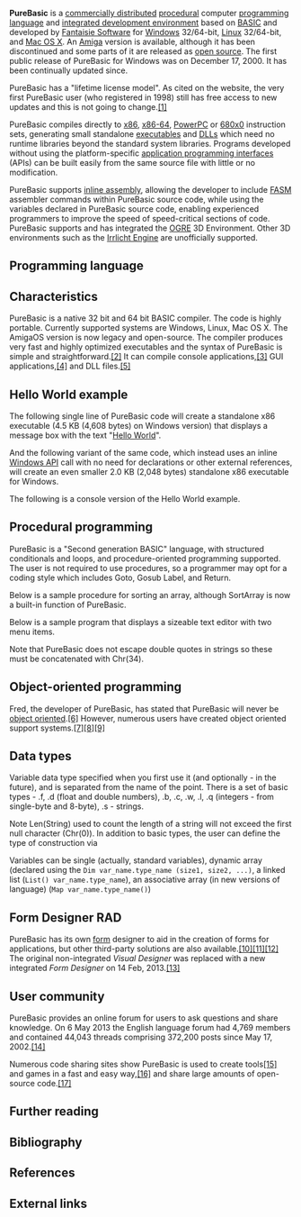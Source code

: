 **PureBasic** is a [commercially distributed][0] [procedural][1] computer [programming language][2] and [integrated development environment][3] based on [BASIC][4] and developed by [Fantaisie Software][5] for [Windows][6] 32/64-bit, [Linux][7] 32/64-bit, and [Mac OS X][8]. An [Amiga][9] version is available, although it has been discontinued and some parts of it are released as [open source][10]. The first public release of PureBasic for Windows was on December 17, 2000\. It has been continually updated since.

PureBasic has a "lifetime license model". As cited on the website, the very first PureBasic user (who registered in 1998) still has free access to new updates and this is not going to change.[\[1\]][11]

PureBasic compiles directly to [x86][12], [x86-64][13], [PowerPC][14] or [680x0][15] instruction sets, generating small standalone [executables][16] and [DLLs][17] which need no runtime libraries beyond the standard system libraries. Programs developed without using the platform-specific [application programming interfaces][18] (APIs) can be built easily from the same source file with little or no modification.

PureBasic supports [inline assembly][19], allowing the developer to include [FASM][20] assembler commands within PureBasic source code, while using the variables declared in PureBasic source code, enabling experienced programmers to improve the speed of speed-critical sections of code. PureBasic supports and has integrated the [OGRE][21] 3D Environment. Other 3D environments such as the [Irrlicht Engine][22] are unofficially supported.

## Programming language

## Characteristics

PureBasic is a native 32 bit and 64 bit BASIC compiler. The code is highly portable. Currently supported systems are Windows, Linux, Mac OS X. The AmigaOS version is now legacy and open-source. The compiler produces very fast and highly optimized executables and the syntax of PureBasic is simple and straightforward.[\[2\]][23] It can compile console applications,[\[3\]][24] GUI applications,[\[4\]][25] and DLL files.[\[5\]][26]

## Hello World example

The following single line of PureBasic code will create a standalone x86 executable (4.5 KB (4,608 bytes) on Windows version) that displays a message box with the text "[Hello World][27]".

And the following variant of the same code, which instead uses an inline [Windows API][28] call with no need for declarations or other external references, will create an even smaller 2.0 KB (2,048 bytes) standalone x86 executable for Windows.

The following is a console version of the Hello World example.

## Procedural programming

PureBasic is a "Second generation BASIC" language, with structured conditionals and loops, and procedure-oriented programming supported. The user is not required to use procedures, so a programmer may opt for a coding style which includes Goto, Gosub Label, and Return.

Below is a sample procedure for sorting an array, although SortArray is now a built-in function of PureBasic.

Below is a sample program that displays a sizeable text editor with two menu items.

Note that PureBasic does not escape double quotes in strings so these must be concatenated with Chr(34).

## Object-oriented programming

Fred, the developer of PureBasic, has stated that PureBasic will never be [object oriented][29].[\[6\]][30] However, numerous users have created object oriented support systems.[\[7\]][31][\[8\]][32][\[9\]][33]

## Data types

Variable data type specified when you first use it (and optionally - in the future), and is separated from the name of the point. There is a set of basic types - .f, .d (float and double numbers), .b, .c, .w, .l, .q (integers - from single-byte and 8-byte), .s - strings.

Note Len(String) used to count the length of a string will not exceed the first null character (Chr(0)). In addition to basic types, the user can define the type of construction via

Variables can be single (actually, standard variables), dynamic array (declared using the `Dim var_name.type_name (size1, size2, ...)`, a linked list (`List() var_name.type_name`), an associative array (in new versions of language) (`Map var_name.type_name()`)

## Form Designer RAD

PureBasic has its own [form][34] designer to aid in the creation of forms for applications, but other third-party solutions are also available.[\[10\]][35][\[11\]][36][\[12\]][37] The original non-integrated _Visual Designer_ was replaced with a new integrated _Form Designer_ on 14 Feb, 2013\.[\[13\]][38]

## User community

PureBasic provides an online forum for users to ask questions and share knowledge. On 6 May 2013 the English language forum had 4,769 members and contained 44,043 threads comprising 372,200 posts since May 17, 2002\.[\[14\]][39]

Numerous code sharing sites show PureBasic is used to create tools[\[15\]][40] and games in a fast and easy way,[\[16\]][41] and share large amounts of open-source code.[\[17\]][42]

## Further reading

## Bibliography

## References

## External links

[0]: /wiki/Commercial_software "Commercial software"
[1]: /wiki/Procedural_programming "Procedural programming"
[2]: /wiki/Programming_language "Programming language"
[3]: /wiki/Integrated_development_environment "Integrated development environment"
[4]: /wiki/BASIC "BASIC"
[5]: /w/index.php?title=Fantaisie_Software&action=edit&redlink=1 "Fantaisie Software (page does not exist)"
[6]: /wiki/Microsoft_Windows "Microsoft Windows"
[7]: /wiki/Linux "Linux"
[8]: /wiki/Mac_OS_X "Mac OS X"
[9]: /wiki/Amiga "Amiga"
[10]: /wiki/Open_source "Open source"
[11]: #cite_note-Lifetime_License-1
[12]: /wiki/X86 "X86"
[13]: /wiki/X86-64 "X86-64"
[14]: /wiki/PowerPC "PowerPC"
[15]: /wiki/68k "68k"
[16]: /wiki/Executable "Executable"
[17]: /wiki/Dynamic-link_library "Dynamic-link library"
[18]: /wiki/Application_programming_interface "Application programming interface"
[19]: /wiki/Inline_assembly "Inline assembly"
[20]: /wiki/FASM "FASM"
[21]: /wiki/OGRE "OGRE"
[22]: /wiki/Irrlicht_Engine "Irrlicht Engine"
[23]: #cite_note-PureBasic_home_page-2
[24]: #cite_note-PureBasic_-_Console-3
[25]: #cite_note-PureBasic_-_Gadget-4
[26]: #cite_note-Building_a_DLL-5
[27]: /wiki/Hello_World "Hello World"
[28]: /wiki/Windows_API "Windows API"
[29]: /wiki/Object-oriented_programming "Object-oriented programming"
[30]: #cite_note-PureBasic_won.27t_be_object_oriented-6
[31]: #cite_note-PureBasic_Forum:_PureObject_-_PureBasic_OOP_support-7
[32]: #cite_note-PureBasic_Forum:_OOP_tutorial_added_to_the_nxSoftware_site.21-8
[33]: #cite_note-PureBasic_Forum:_Another_OOP_PreCompiler-9
[34]: /wiki/Form_(programming) "Form (programming)"
[35]: #cite_note-Form_design_1-10
[36]: #cite_note-Form_design_2-11
[37]: #cite_note-Form_design_3-12
[38]: #cite_note-PureBasic_5.10_is_released_.21-13
[39]: #cite_note-English_forum-14
[40]: #cite_note-Tools_1-15
[41]: #cite_note-PureArea-16
[42]: #cite_note-Code_snippets-17